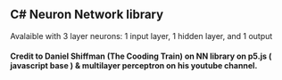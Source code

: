 ## C# Neuron Network library 
 
Avalaible with 3 layer neurons: 1 input layer, 1 hidden layer, and 1 output

#### Credit to Daniel Shiffman (The Cooding Train) on NN library on p5.js ( javascript base ) & multilayer perceptron on his youtube channel.